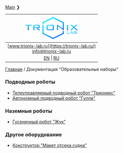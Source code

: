 [Main](/README.md) ❯

| ![logo](/logo_nav.png) |
| :---: |
| [www.trionix-lab.ru](https://trionix-lab.ru/) <br/> [info@trionix-lab.ru](mailto:info@trionix-lab.ru) |
| [EN](/README.md) \| [RU](/README_RU.md) |

[Главная](/README_RU.md) / Документация "Образовательные наборы"

### Подводные роботы
* [Телеуправляемый подводный робот "Трионикс"](trionix_RU.md)
* [Автономный подводный робот "Гуппи"](guppy_RU.md)

### Наземные роботы
* [Гусеничный робот "Жук"](juke_RU.md)

### Другое оборудование
* [Конструктор "Макет отсека судна"](compartment_RU.md)